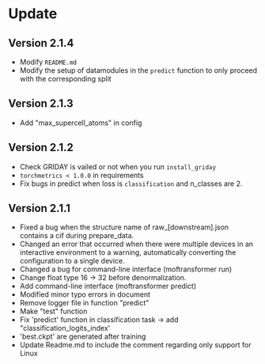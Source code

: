 # Update

## Version 2.1.4
- Modify `README.md`
- Modify the setup of datamodules in the `predict` function to only proceed with the corresponding split

## Version 2.1.3
- Add "max_supercell_atoms" in config

## Version 2.1.2
- Check GRIDAY is vailed or not when you run `install_griday`
- `torchmetrics < 1.0.0` in requirements
- Fix bugs in predict when loss is `classification` and n_classes are 2.

## Version 2.1.1
- Fixed a bug when the structure name of raw_[downstream].json contains a cif during prepare_data.
- Changed an error that occurred when there were multiple devices in an interactive environment to a warning, automatically converting the configuration to a single device.
- Changed a bug for command-line interface (moftransformer run)
- Change float type 16 -> 32 before denormalization.
- Add command-line interface (moftransformer predict)
- Modified minor typo errors in document
- Remove logger file in function "predict"
- Make "test" function
- Fix 'predict' function in classification task -> add "classification_logits_index'
- 'best.ckpt' are generated after training
- Update Readme.md to include the comment regarding only support for Linux